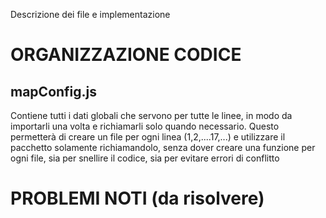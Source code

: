Descrizione dei file e implementazione
# ORGANIZZAZIONE CODICE
## mapConfig.js

Contiene tutti i dati globali che servono per tutte le linee, in modo da importarli una volta e richiamarli solo quando necessario. Questo permetterà di creare un file per ogni linea (1,2,....17,...) e utilizzare il pacchetto solamente richiamandolo, senza dover creare una funzione per ogni file, sia per snellire il codice, sia per evitare errori di conflitto

# PROBLEMI NOTI (da risolvere)

